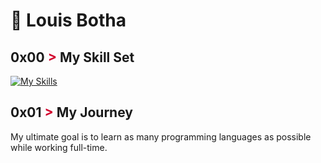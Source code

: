 # 🚀 Louis Botha
## 0x00 <span style="color: #D2032D !important;">&gt;</span> My Skill Set
[![My Skills](https://skillicons.dev/icons?i=html,css,javascript,nodejs,react,php,mysql,postgresql,python,go,angular,ts,git,github,laravel,mongodb,ruby,rails&perline=9)](https://skillicons.dev)

## 0x01 <span style="color: #D2032D !important;">&gt;</span> My Journey
My ultimate goal is to learn as many programming languages as possible while working full-time.
